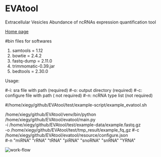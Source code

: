 # EVAtool
Extracellular Vesicles Abundance of ncRNAs expression quantification tool

[Home page](http://bioinfo.life.hust.edu.cn/EVAtool/#)

#bin files for softwares
1. samtools = 1.12
2. bowtie = 2.4.2
3. fastq-dump = 2.11.0
5. trimmomatic-0.39.jar
6. bedtools = 2.30.0

Usage:

#-i: sra file with path (required)
#-o: output directory (required)
#-c: configure file with path ( not required)
#-n: ncRNA type list (not required)

#/home/xiegy/github/EVAtool/test/example-script/example_evatool.sh

/home/xiegy/github/EVAtool/venv/bin/python \
  /home/xiegy/github/EVAtool/evatool/main.py \
  -i /home/xiegy/github/EVAtool/test/example-data/example.fastq.gz \
  -o /home/xiegy/github/EVAtool/test/tmp_result/example_fq_gz
  #-c /home/xiegy/github/EVAtool/evatool/resource/configure.json \
  #-n "miRNA" "rRNA" "tRNA" "piRNA" "snoRNA" "snRNA" "YRNA"

![work-flow](https://user-images.githubusercontent.com/19505178/130918235-e4fde4bc-5e6b-4450-a7e1-39f2427256eb.png)

